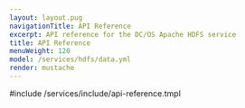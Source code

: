```yaml
---
layout: layout.pug
navigationTitle: API Reference
excerpt: API reference for the DC/OS Apache HDFS service
title: API Reference
menuWeight: 120
model: /services/hdfs/data.yml
render: mustache
---
```


#include /services/include/api-reference.tmpl
